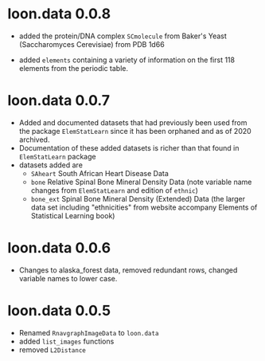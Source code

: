 
# loon.data 0.0.8

* added the protein/DNA complex `SCmolecule`  from Baker's Yeast (Saccharomyces Cerevisiae) from PDB 1d66

* added `elements` containing a variety of information on the first 118 elements from the periodic table.

# loon.data 0.0.7

* Added and documented datasets that had previously been used from the package `ElemStatLearn` since it has been orphaned and as of 2020 archived.
* Documentation of these added datasets is richer than that found in `ElemStatLearn` package
* datasets added are
    - `SAheart`  South African Heart Disease Data
    - `bone` Relative Spinal Bone Mineral Density Data 
        (note variable name changes from `ElemStatLearn` and edition of `ethnic`)
    - `bone_ext` Spinal Bone Mineral Density (Extended) Data
        (the larger data set including "ethnicities" from website accompany Elements of Statistical Learning book)

# loon.data 0.0.6

* Changes to alaska_forest data, removed redundant rows, changed variable names to lower case.

# loon.data 0.0.5

* Renamed `RnavgraphImageData` to `loon.data`
* added `list_images` functions
* removed `L2Distance`
